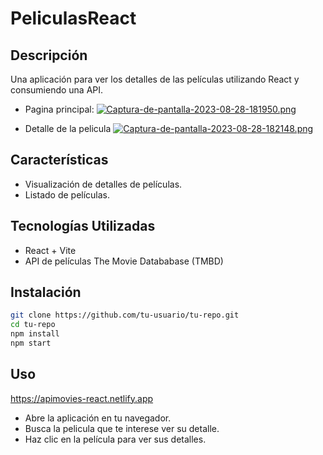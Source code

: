 # PeliculasReact

## Descripción
Una aplicación para ver los detalles de las películas utilizando React y consumiendo una API.


- Pagina principal:
[![Captura-de-pantalla-2023-08-28-181950.png](https://i.postimg.cc/j5yB16tk/Captura-de-pantalla-2023-08-28-181950.png)](https://postimg.cc/CBLvBqZj)

- Detalle de la pelicula
[![Captura-de-pantalla-2023-08-28-182148.png](https://i.postimg.cc/HLNMVKcF/Captura-de-pantalla-2023-08-28-182148.png)](https://postimg.cc/mcQknmSS)


## Características

- Visualización de detalles de películas.
- Listado de películas.

## Tecnologías Utilizadas
- React + Vite
- API de películas The Movie Datababase (TMBD)

## Instalación
```bash
git clone https://github.com/tu-usuario/tu-repo.git
cd tu-repo
npm install
npm start
```

## Uso
https://apimovies-react.netlify.app
- Abre la aplicación en tu navegador.
- Busca la pelicula que te interese ver su detalle.
- Haz clic en la película para ver sus detalles.
